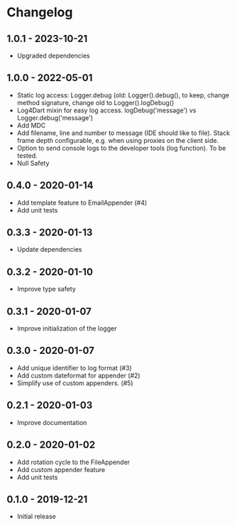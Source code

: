 # Changelog

## 1.0.1 - 2023-10-21

- Upgraded dependencies

## 1.0.0 - 2022-05-01

- Static log access: Logger.debug (old: Logger().debug(), to keep, change method signature, change old to Logger().logDebug()
- Log4Dart mixin for easy log access. logDebug('message') vs Logger.debug('message')
- Add MDC
- Add filename, line and number to message (IDE should like to file). Stack frame depth configurable, e.g. when using proxies on the client side.
- Option to send console logs to the developer tools (log function). To be tested.
- Null Safety

## 0.4.0 - 2020-01-14

- Add template feature to EmailAppender (#4)
- Add unit tests

## 0.3.3 - 2020-01-13

- Update dependencies

## 0.3.2 - 2020-01-10

- Improve type safety

## 0.3.1 - 2020-01-07

- Improve initialization of the logger

## 0.3.0 - 2020-01-07

- Add unique identifier to log format (#3)
- Add custom dateformat for appender (#2)
- Simplify use of custom appenders. (#5)

## 0.2.1 - 2020-01-03

- Improve documentation

## 0.2.0 - 2020-01-02

- Add rotation cycle to the FileAppender
- Add custom appender feature
- Add unit tests

## 0.1.0 - 2019-12-21

- Initial release
